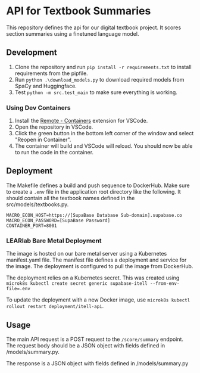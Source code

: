 # API for Textbook Summaries

This repository defines the api for our digital textbook project. It scores section summaries using a finetuned language model.

## Development

1. Clone the repository and run `pip install -r requirements.txt` to install requirements from the pipfile.
2. Run `python .\download_models.py` to download required models from SpaCy and Huggingface.
3. Test `python -m src.test_main` to make sure everything is working.
### Using Dev Containers

1. Install the [Remote - Containers](https://marketplace.visualstudio.com/items?itemName=ms-vscode-remote.remote-containers) extension for VSCode.
2. Open the repository in VSCode.
3. Click the green button in the bottom left corner of the window and select "Reopen in Container".
4. The container will build and VSCode will reload. You should now be able to run the code in the container.

## Deployment

The Makefile defines a build and push sequence to DockerHub. Make sure to create a `.env` file in the application root directory like the following. It should contain all the textbook names defined in the src/models/textbooks.py.

```
MACRO_ECON_HOST=https://[SupaBase Database Sub-domain].supabase.co
MACRO_ECON_PASSWORD=[SupaBase Password]
CONTAINER_PORT=8001
```

### LEARlab Bare Metal Deployment

The image is hosted on our bare metal server using a Kubernetes manifest.yaml file. The manifest file defines a deployment and service for the image. The deployment is configured to pull the image from DockerHub.

The deployment relies on a Kubernetes secret. This was created using `microk8s kubectl create secret generic supabase-itell --from-env-file=.env`

To update the deployment with a new Docker image, use `microk8s kubectl rollout restart deployment/itell-api`.

## Usage

The main API request is a POST request to the `/score/summary` endpoint. The request body should be a JSON object with fields defined in /models/summary.py.

The response is a JSON object with fields defined in /models/summary.py

